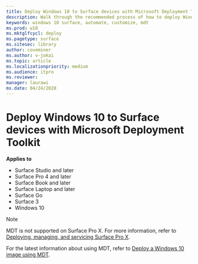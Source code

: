 ```yaml
---
title: Deploy Windows 10 to Surface devices with Microsoft Deployment Toolkit (Surface)
description: Walk through the recommended process of how to deploy Windows 10 to your Surface devices with the Microsoft Deployment Toolkit.
keywords: windows 10 surface, automate, customize, mdt
ms.prod: w10
ms.mktglfcycl: deploy
ms.pagetype: surface
ms.sitesec: library
author: coveminer
ms.author: v-jokai
ms.topic: article
ms.localizationpriority: medium
ms.audience: itpro
ms.reviewer: 
manager: laurawi
ms.date: 04/24/2020
---
```


# Deploy Windows 10 to Surface devices with Microsoft Deployment Toolkit

**Applies to**

- Surface Studio and later
- Surface Pro 4 and later
- Surface Book and later
- Surface Laptop and later
- Surface Go
- Surface 3
- Windows 10

> [!NOTE]
> MDT is not supported on Surface Pro X. For more information, refer to [Deploying, managing, and servicing Surface Pro X](surface-pro-arm-app-management.md).

For the latest information about using MDT, refer to [Deploy a Windows 10 image using MDT](https://docs.microsoft.com/windows/deployment/deploy-windows-mdt/deploy-a-windows-10-image-using-mdt).

